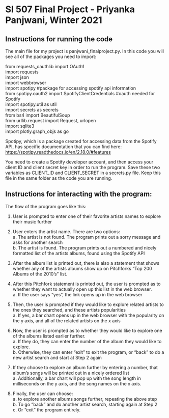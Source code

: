 # SI 507 Final Project - Priyanka Panjwani, Winter 2021  

## Instructions for running the code  

The main file for my project is panjwani_finalproject.py. In this code you will see all of the packages you need to import:  
  
from requests_oauthlib import OAuth1  
import requests  
import json  
import webbrowser  
import spotipy #package for accessing spotify api information  
from spotipy.oauth2 import SpotifyClientCredentials #oauth needed for Spotify  
import spotipy.util as util  
import secrets as secrets  
from bs4 import BeautifulSoup  
from urllib.request import Request, urlopen  
import sqlite3  
import plotly.graph_objs as go    
  
Spotipy, which is a package created for accessing data from the Spotify API, has specific documentation that you can find here: https://spotipy.readthedocs.io/en/2.18.0/#features  
  
You need to create a Spotify developer account, and then access your client ID and client secret key in order to run the program. Save these two variables as CLIENT_ID and CLIENT_SECRET in a secrets.py file. Keep this file in the same folder as the code you are running.   
  
## Instructions for interacting with the program:  

The flow of the program goes like this:   
  
1.	User is prompted to enter one of their favorite artists names to explore their music further  
  
2.	User enters the artist name. There are two options:  
  a.	The artist is not found. The program prints out a sorry message and asks for another search  
  b.	The artist is found. The program prints out a numbered and nicely formatted list of the artists albums, found using the Spotify API  
  
3.	After the album list is printed out, there is also a statement that shows whether any of the artists albums show up on Pitchforks “Top 200 Albums of the 2010’s” list.   
  
4.	After this Pitchfork statement is printed out, the user is prompted as to whether they want to actually open up this list in the web browser.   
  a.	If the user says “yes”, the link opens up in the web browser  
  
5.	Then, the user is prompted if they would like to explore related artists to the ones they searched, and these artists popularities  
  a.	If yes, a bar chart opens up in the web browser with the popularity on the y axis, and all of the related artists on the x axis  
  
6.	Now, the user is prompted as to whether they would like to explore one of the albums listed earlier further.  
  a.	 If they do, they can enter the number of the album they would like to explore.  
  b.	Otherwise, they can enter “exit” to exit the program, or “back” to do a new artist search and start at Step 2 again  
  
7.	If they choose to explore an album further by entering a number, that album’s songs will be printed out in a nicely ordered list  
 a.	Additionally, a bar chart will pop up with the song length in milliseconds on the y axis, and the song names on the x axis.   
  
8.	Finally, the user can choose:  
  a.	 to explore another albums songs further, repeating the above step  
  b.	To go “back” and do another artist search, starting again at Step 2  
  c.	Or “exit” the program entirely.  

